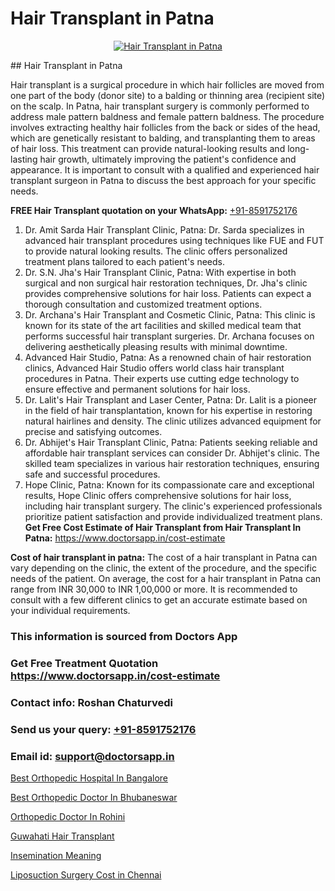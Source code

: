 # Hair Transplant in Patna

<p align="center">
  <a href="https://doctorsapp.co.in/uploads/treatment_image/Finding%20the%20best%20hair%20clinic.jpg">
    <img src="https://doctorsapp.co.in/treatment/hair-transplant" alt="Hair Transplant in Patna">
  </a>
</p>
## Hair Transplant in Patna

Hair transplant is a surgical procedure in which hair follicles are moved from one part of the body (donor site) to a balding or thinning area (recipient site) on the scalp. In Patna, hair transplant surgery is commonly performed to address male pattern baldness and female pattern baldness. The procedure involves extracting healthy hair follicles from the back or sides of the head, which are genetically resistant to balding, and transplanting them to areas of hair loss. This treatment can provide natural-looking results and long-lasting hair growth, ultimately improving the patient's confidence and appearance. It is important to consult with a qualified and experienced hair transplant surgeon in Patna to discuss the best approach for your specific needs.

**FREE Hair Transplant quotation on your WhatsApp:**  [+91-8591752176](https://api.whatsapp.com/send?phone=8591752176)

1) Dr. Amit Sarda Hair Transplant Clinic, Patna: Dr. Sarda specializes in advanced hair transplant procedures using techniques like FUE and FUT to provide natural looking results. The clinic offers personalized treatment plans tailored to each patient's needs.
2) Dr. S.N. Jha's Hair Transplant Clinic, Patna: With expertise in both surgical and non surgical hair restoration techniques, Dr. Jha's clinic provides comprehensive solutions for hair loss. Patients can expect a thorough consultation and customized treatment options.
3) Dr. Archana's Hair Transplant and Cosmetic Clinic, Patna: This clinic is known for its state of the art facilities and skilled medical team that performs successful hair transplant surgeries. Dr. Archana focuses on delivering aesthetically pleasing results with minimal downtime.
4) Advanced Hair Studio, Patna: As a renowned chain of hair restoration clinics, Advanced Hair Studio offers world class hair transplant procedures in Patna. Their experts use cutting edge technology to ensure effective and permanent solutions for hair loss.
5) Dr. Lalit's Hair Transplant and Laser Center, Patna: Dr. Lalit is a pioneer in the field of hair transplantation, known for his expertise in restoring natural hairlines and density. The clinic utilizes advanced equipment for precise and satisfying outcomes.
6) Dr. Abhijet's Hair Transplant Clinic, Patna: Patients seeking reliable and affordable hair transplant services can consider Dr. Abhijet's clinic. The skilled team specializes in various hair restoration techniques, ensuring safe and successful procedures.
7) Hope Clinic, Patna: Known for its compassionate care and exceptional results, Hope Clinic offers comprehensive solutions for hair loss, including hair transplant surgery. The clinic's experienced professionals prioritize patient satisfaction and provide individualized treatment plans.
**Get Free Cost Estimate of Hair Transplant from Hair Transplant In Patna:** https://www.doctorsapp.in/cost-estimate

**Cost of hair transplant in patna:**
The cost of a hair transplant in Patna can vary depending on the clinic, the extent of the procedure, and the specific needs of the patient. On average, the cost for a hair transplant in Patna can range from INR 30,000 to INR 1,00,000 or more. It is recommended to consult with a few different clinics to get an accurate estimate based on your individual requirements.

### This information is sourced from Doctors App 
### Get Free Treatment Quotation https://www.doctorsapp.in/cost-estimate
### Contact info: Roshan Chaturvedi 
### Send us your query: [+91-8591752176](https://api.whatsapp.com/send?phone=8591752176) 
### Email id: support@doctorsapp.in

[Best Orthopedic Hospital In Bangalore](https://www.linkedin.com/pulse/best-orthopedic-hospital-bangalore-meniscus-tear-treatment-q1j0e?trackingId=O6sPTZAEKzI4ZWbtpCv6Vg%3D%3D&lipi=urn%3Ali%3Apage%3Ad_flagship3_company_admin%3BYMgSyE7iTb6%2BgQ5kQEIvvw%3D%3D)

[Best Orthopedic Doctor In Bhubaneswar](https://www.linkedin.com/pulse/best-orthopedic-doctor-bhubaneswar-knee-replacement-treatment-l2vxe?trackingId=yh%2BKFhpQ4j1cqVV5cBypXA%3D%3D&lipi=urn%3Ali%3Apage%3Ad_flagship3_company_admin%3B%2FMzkEXxJRqGf2zEVBOlEsA%3D%3D)

[Orthopedic Doctor In Rohini](https://medium.com/@devenderrathi97/orthopedic-doctor-in-rohini-2af0d3d6733c)

[Guwahati Hair Transplant](https://medium.com/@kushalrao10/guwahati-hair-transplant-500b71ba9aac)

[Insemination Meaning](https://doctors-apps.github.io/doctorsapp/insemination-meaning)

[Liposuction Surgery Cost in Chennai](https://doctors-apps.github.io/doctorsapp/liposuction-surgery-cost-in-chennai)

